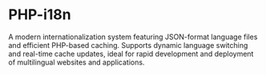 # PHP-i18n
A modern internationalization system featuring JSON-format language files and efficient PHP-based caching. Supports dynamic language switching and real-time cache updates, ideal for rapid development and deployment of multilingual websites and applications.
